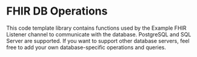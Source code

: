 # FHIR DB Operations
This code template library contains functions used by the Example FHIR Listener channel to communicate with the database. PostgreSQL and SQL Server are supported. If you want to support other database servers, feel free to add your own database-specific operations and queries.